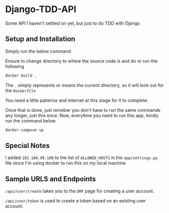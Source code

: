 # Django-TDD-API
Some API I haven't settled on yet, but just to do TDD with Django

## Setup and Installation
Simply run the below command

Ensure to change directory to where the source code is and do or run the following

```bash
docker build .
```
The `.` simply represents or means the current directory, so it will look out for the `Dockerfile`

You need a little patience and internet at this stage for it to complete.

Once that is done, just remeber you don't have to run the same commands any longer, just this once. Now, everytime you need to run this app, kindly run the command below

```bash
docker-compose up
```

## Special Notes
I added `192.168.99.100` to the list of `ALLOWED_HOSTS` in the `app/settings.py` file since I'm using docker to run this on my local machine

## Sample URLS and Endpoints

`/api/user/create` takes you to the `DRF` page for creating a user account.

`/api/user/token` is used to create a token based on an existing user account.
